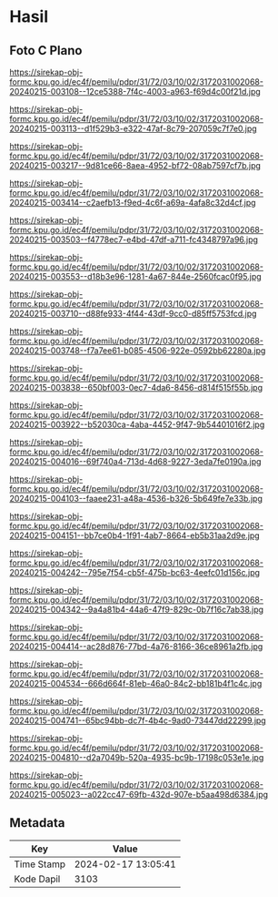 # Hasil

## Foto C Plano

https://sirekap-obj-formc.kpu.go.id/ec4f/pemilu/pdpr/31/72/03/10/02/3172031002068-20240215-003108--12ce5388-7f4c-4003-a963-f69d4c00f21d.jpg

https://sirekap-obj-formc.kpu.go.id/ec4f/pemilu/pdpr/31/72/03/10/02/3172031002068-20240215-003113--d1f529b3-e322-47af-8c79-207059c7f7e0.jpg

https://sirekap-obj-formc.kpu.go.id/ec4f/pemilu/pdpr/31/72/03/10/02/3172031002068-20240215-003217--9d81ce66-8aea-4952-bf72-08ab7597cf7b.jpg

https://sirekap-obj-formc.kpu.go.id/ec4f/pemilu/pdpr/31/72/03/10/02/3172031002068-20240215-003414--c2aefb13-f9ed-4c6f-a69a-4afa8c32d4cf.jpg

https://sirekap-obj-formc.kpu.go.id/ec4f/pemilu/pdpr/31/72/03/10/02/3172031002068-20240215-003503--f4778ec7-e4bd-47df-a711-fc4348797a96.jpg

https://sirekap-obj-formc.kpu.go.id/ec4f/pemilu/pdpr/31/72/03/10/02/3172031002068-20240215-003553--d18b3e96-1281-4a67-844e-2560fcac0f95.jpg

https://sirekap-obj-formc.kpu.go.id/ec4f/pemilu/pdpr/31/72/03/10/02/3172031002068-20240215-003710--d88fe933-4f44-43df-9cc0-d85ff5753fcd.jpg

https://sirekap-obj-formc.kpu.go.id/ec4f/pemilu/pdpr/31/72/03/10/02/3172031002068-20240215-003748--f7a7ee61-b085-4506-922e-0592bb62280a.jpg

https://sirekap-obj-formc.kpu.go.id/ec4f/pemilu/pdpr/31/72/03/10/02/3172031002068-20240215-003838--650bf003-0ec7-4da6-8456-d814f515f55b.jpg

https://sirekap-obj-formc.kpu.go.id/ec4f/pemilu/pdpr/31/72/03/10/02/3172031002068-20240215-003922--b52030ca-4aba-4452-9f47-9b54401016f2.jpg

https://sirekap-obj-formc.kpu.go.id/ec4f/pemilu/pdpr/31/72/03/10/02/3172031002068-20240215-004016--69f740a4-713d-4d68-9227-3eda7fe0190a.jpg

https://sirekap-obj-formc.kpu.go.id/ec4f/pemilu/pdpr/31/72/03/10/02/3172031002068-20240215-004103--faaee231-a48a-4536-b326-5b649fe7e33b.jpg

https://sirekap-obj-formc.kpu.go.id/ec4f/pemilu/pdpr/31/72/03/10/02/3172031002068-20240215-004151--bb7ce0b4-1f91-4ab7-8664-eb5b31aa2d9e.jpg

https://sirekap-obj-formc.kpu.go.id/ec4f/pemilu/pdpr/31/72/03/10/02/3172031002068-20240215-004242--795e7f54-cb5f-475b-bc63-4eefc01d156c.jpg

https://sirekap-obj-formc.kpu.go.id/ec4f/pemilu/pdpr/31/72/03/10/02/3172031002068-20240215-004342--9a4a81b4-44a6-47f9-829c-0b7f16c7ab38.jpg

https://sirekap-obj-formc.kpu.go.id/ec4f/pemilu/pdpr/31/72/03/10/02/3172031002068-20240215-004414--ac28d876-77bd-4a76-8166-36ce8961a2fb.jpg

https://sirekap-obj-formc.kpu.go.id/ec4f/pemilu/pdpr/31/72/03/10/02/3172031002068-20240215-004534--666d664f-81eb-46a0-84c2-bb181b4f1c4c.jpg

https://sirekap-obj-formc.kpu.go.id/ec4f/pemilu/pdpr/31/72/03/10/02/3172031002068-20240215-004741--65bc94bb-dc7f-4b4c-9ad0-73447dd22299.jpg

https://sirekap-obj-formc.kpu.go.id/ec4f/pemilu/pdpr/31/72/03/10/02/3172031002068-20240215-004810--d2a7049b-520a-4935-bc9b-17198c053e1e.jpg

https://sirekap-obj-formc.kpu.go.id/ec4f/pemilu/pdpr/31/72/03/10/02/3172031002068-20240215-005023--a022cc47-69fb-432d-907e-b5aa498d6384.jpg


## Metadata

| Key        | Value               |
| ---------- | ------------------- |
| Time Stamp | 2024-02-17 13:05:41 |
| Kode Dapil | 3103                |



